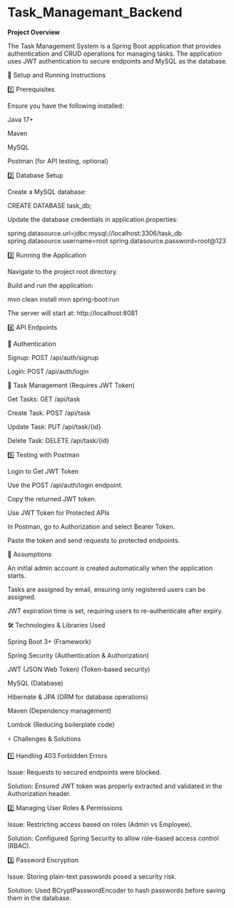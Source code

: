 # Task_Managemant_Backend

 **Project Overview**

The Task Management System is a Spring Boot application that provides authentication and CRUD operations for managing tasks. The application uses JWT authentication to secure endpoints and MySQL as the database.

🚀 Setup and Running Instructions

1️⃣ Prerequisites

Ensure you have the following installed:

Java 17+

Maven

MySQL

Postman (for API testing, optional)

2️⃣ Database Setup

Create a MySQL database:

CREATE DATABASE task_db;

Update the database credentials in application.properties:

spring.datasource.url=jdbc:mysql://localhost:3306/task_db
spring.datasource.username=root
spring.datasource.password=root@123

3️⃣ Running the Application

Navigate to the project root directory.

Build and run the application:

mvn clean install
mvn spring-boot:run

The server will start at: http://localhost:8081

4️⃣ API Endpoints

🔹 Authentication

Signup: POST /api/auth/signup

Login: POST /api/auth/login

🔹 Task Management (Requires JWT Token)

Get Tasks: GET /api/task

Create Task: POST /api/task

Update Task: PUT /api/task/{id}

Delete Task: DELETE /api/task/{id}

5️⃣ Testing with Postman

Login to Get JWT Token

Use the POST /api/auth/login endpoint.

Copy the returned JWT token.

Use JWT Token for Protected APIs

In Postman, go to Authorization and select Bearer Token.

Paste the token and send requests to protected endpoints.

📝 Assumptions

An initial admin account is created automatically when the application starts.

Tasks are assigned by email, ensuring only registered users can be assigned.

JWT expiration time is set, requiring users to re-authenticate after expiry.

🛠️ Technologies & Libraries Used

Spring Boot 3+ (Framework)

Spring Security (Authentication & Authorization)

JWT (JSON Web Token) (Token-based security)

MySQL (Database)

Hibernate & JPA (ORM for database operations)

Maven (Dependency management)

Lombok (Reducing boilerplate code)

⚡ Challenges & Solutions

1️⃣ Handling 403 Forbidden Errors

Issue: Requests to secured endpoints were blocked.

Solution: Ensured JWT token was properly extracted and validated in the Authorization header.

2️⃣ Managing User Roles & Permissions

Issue: Restricting access based on roles (Admin vs Employee).

Solution: Configured Spring Security to allow role-based access control (RBAC).

3️⃣ Password Encryption

Issue: Storing plain-text passwords posed a security risk.

Solution: Used BCryptPasswordEncoder to hash passwords before saving them in the database.
